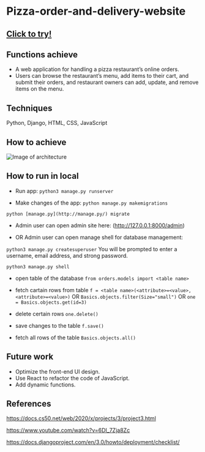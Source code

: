# Pizza-order-and-delivery-website

## [Click to try!](https://flora-pizza.herokuapp.com/)

## Functions achieve

* A web application for handling a pizza restaurant’s online orders.
* Users can browse the restaurant’s menu, add items to their cart, and submit their orders, and restaurant owners can add, update, and remove items on the menu.

## Techniques

 Python, Django, HTML, CSS, JavaScript

## How to achieve

![Image of architecture](https://github.com/YJZFlora/Pizza-order-and-delivery-website/blob/master/Architecture.png)

## How to run in local
* Run app:
```python3 manage.py runserver```

* Make changes of the app:
```python manage.py makemigrations```

```python [manage.py](http://manage.py/) migrate```

* Admin user can open admin site here:
(http://127.0.0.1:8000/admin)

* OR Admin user can open manage shell for database management:

 ```python3 manage.py createsuperuser```
 You will be prompted to enter a username, email address, and strong password.

  ```python3 manage.py shell```

  * open table of the database
  ```from orders.models import <table name>```

  * fetch cartain rows from table
  ```f = <table name>(<attribute>=<value>, <attribute>=<value>)``` OR
  ```Basics.objects.filter(Size="small")``` OR
  ```one = Basics.objects.get(id=3)```

  * delete certain rows
  ```one.delete()```

  * save changes to the table
  ```f.save()```

  * fetch all rows of the table
  ```Basics.objects.all()```

## Future work

* Optimize the front-end UI design. 
* Use React to refactor the code of JavaScript.
* Add dynamic functions. 

## References

https://docs.cs50.net/web/2020/x/projects/3/project3.html

https://www.youtube.com/watch?v=6DI_7Zja8Zc

https://docs.djangoproject.com/en/3.0/howto/deployment/checklist/
